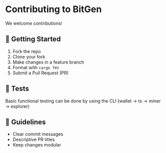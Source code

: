 # Contributing to BitGen

We welcome contributions!

## 👣 Getting Started
1. Fork the repo
2. Clone your fork
3. Make changes in a feature branch
4. Format with `cargo fmt`
5. Submit a Pull Request (PR)

## 🧪 Tests
Basic functional testing can be done by using the CLI (wallet → tx → miner → explorer)

## 🧾 Guidelines
- Clear commit messages
- Descriptive PR titles
- Keep changes modular